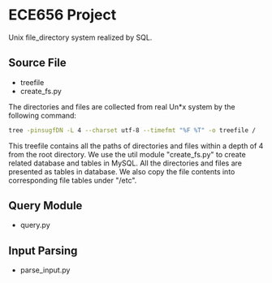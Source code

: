 # ECE656 Project

Unix file_directory system realized by SQL.

## Source File ##

- treefile  
- create_fs.py  

The directories and files are collected from real Un*x system by the following command:
```bash
tree -pinsugfDN -L 4 --charset utf-8 --timefmt "%F %T" -o treefile /
```
This treefile contains all the paths of directories and files within a depth of 4 from the root directory. 
We use the util module "create_fs.py" to create related database and tables in MySQL. All the directories and files are presented as tables in database. We also copy the file contents into corresponding file tables under "/etc". 

## Query Module ##

- query.py


## Input Parsing ##

- parse_input.py

